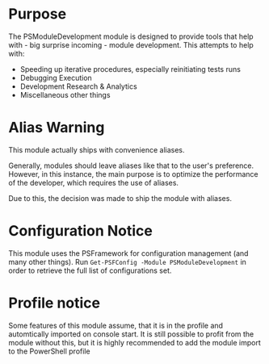 # Purpose

The PSModuleDevelopment module is designed to provide tools that help with - big surprise incoming - module development.
This attempts to help with:
 - Speeding up iterative procedures, especially reinitiating tests runs
 - Debugging Execution
 - Development Research & Analytics
 - Miscellaneous other things

# Alias Warning

This module actually ships with convenience aliases.

Generally, modules should leave aliases like that to the user's preference.
However, in this instance, the main purpose is to optimize the performance of the developer, which requires the use of aliases.

Due to this, the decision was made to ship the module with aliases.

# Configuration Notice

This module uses the PSFramework for configuration management (and many other things).
Run `Get-PSFConfig -Module PSModuleDevelopment` in order to retrieve the full list of configurations set.

# Profile notice

Some features of this module assume, that it is in the profile and automtically imported on console start.
It is still possible to profit from the module without this, but it is highly recommended to add the module import to the PowerShell profile